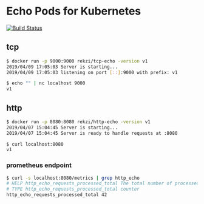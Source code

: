 # Echo Pods for Kubernetes

[![Build Status](https://travis-ci.org/rekz1/echo-k8s-pods.svg?branch=master)](https://travis-ci.org/rekz1/echo-k8s-pods)

## tcp

```bash
$ docker run -p 9000:9000 rekzi/tcp-echo -version v1
2019/04/09 17:05:03 Server is starting...
2019/04/09 17:05:03 listening on port [::]:9000 with prefix: v1
```

```bash
$ echo "" | nc localhost 9000                                                                                                         Di 09 Apr 2019 19:03:32 CEST
v1
```

## http

```bash
$ docker run -p 8080:8080 rekzi/http-echo -version v1
2019/04/07 15:04:45 Server is starting...
2019/04/07 15:04:45 Server is ready to handle requests at :8080 
```

```bash
$ curl localhost:8080
v1
```

### prometheus endpoint

```bash
$ curl -s localhost:8080/metrics | grep http_echo                                                                                     Di 09 Apr 2019 19:07:01 CEST
# HELP http_echo_requests_processed_total The total number of processed events
# TYPE http_echo_requests_processed_total counter
http_echo_requests_processed_total 42
```